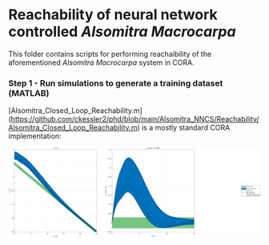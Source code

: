 # Reachability of neural network controlled _Alsomitra Macrocarpa_
 
This folder contains scripts for performing reachaibility of the aforementioned _Alsomitra Macrocarpa_ system in CORA.

### Step 1 - Run simulations to generate a training dataset (MATLAB)

[Alsomitra_Closed_Loop_Reachability.m] (https://github.com/ckessler2/phd/blob/main/Alsomitra_NNCS/Reachability/Alsomitra_Closed_Loop_Reachability.m) is a mostly standard CORA implementation: 

<p align="center"> 
 <img src="https://github.com/ckessler2/phd/blob/main/Alsomitra_NNCS/Reachability/Reach_8_01.png" width="750" class="center" />
</p>

